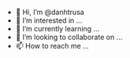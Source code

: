 - 👋 Hi, I’m @danhtrusa
- 👀 I’m interested in ...
- 🌱 I’m currently learning ...
- 💞️ I’m looking to collaborate on ...
- 📫 How to reach me ...

<!---
danhtrusa/danhtrusa is a ✨ special ✨ repository because its `README.md` (this file) appears on your GitHub profile.
You can click the Preview link to take a look at your changes.
--->
